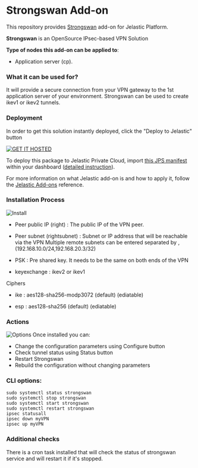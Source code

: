 # Strongswan Add-on

This repository provides [Strongswan](https://www.strongswan.org/) add-on for Jelastic Platform.

**Strongswan** is an OpenSource IPsec-based VPN Solution

**Type of nodes this add-on can be applied to**: 
- Application server (cp).

### What it can be used for?
It will provide a secure connection from your VPN gateway to the 1st application server of your environment. Strongswan can be used to create  ikev1 or ikev2 tunnels.

### Deployment
In order to get this solution instantly deployed, click the "Deploy to Jelastic" button

[![GET IT HOSTED](https://raw.githubusercontent.com/jelastic-jps/jpswiki/master/images/getithosted.png)](https://app.j.layershift.co.uk/?manifest=../../raw/master/manifest.jps)

To deploy this package to Jelastic Private Cloud, import [this JPS manifest](../../raw/master/manifest.jps) within your dashboard ([detailed instruction](https://docs.jelastic.com/environment-export-import#import)).

For more information on what Jelastic add-on is and how to apply it, follow the [Jelastic Add-ons](https://github.com/jelastic-jps/jpswiki/wiki/Jelastic-Addons) reference.

### Installation Process

![Install](../../raw/master/images/strongswan_install_options.png)

* Peer public IP (right) : The public IP of the VPN peer.

* Peer subnet (rightsubnet) : Subnet or IP address that will be reachable via the VPN
Multiple remote subnets can be entered separated by , (192.168.10.0/24,192.168.20.3/32)

* PSK : Pre shared key. It needs to be the same on both ends of the VPN

* keyexchange : ikev2 or ikev1

Ciphers

* ike : aes128-sha256-modp3072 (default) (ediatable)

* esp : aes128-sha256 (default) (ediatable)

### Actions

![Options](../../raw/master/images/strongswan_options.png)
Once installed you can:

* Change the configuration parameters using Configure button
* Check tunnel status using Status button
* Restart Strongswan
* Rebuild the configuration without changing parameters

### CLI options:
```
sudo systemctl status strongswan
sudo systemctl stop strongswan
sudo systemctl start strongswan
sudo systemctl restart strongswan
ipsec statusall
ipsec down myVPN
ipsec up myVPN
```

### Additional checks

There is a cron task installed that will check the status of strongswan service and will restart it if it's stopped.
